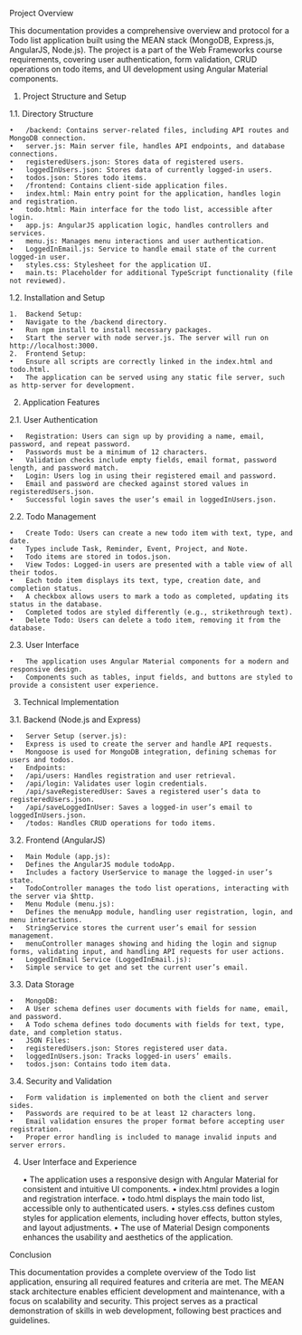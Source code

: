 Project Overview

This documentation provides a comprehensive overview and protocol for a Todo list application built using the MEAN stack (MongoDB, Express.js, AngularJS, Node.js). The project is a part of the Web Frameworks course requirements, covering user authentication, form validation, CRUD operations on todo items, and UI development using Angular Material components.

1. Project Structure and Setup

1.1. Directory Structure

	•	/backend: Contains server-related files, including API routes and MongoDB connection.
	•	server.js: Main server file, handles API endpoints, and database connections.
	•	registeredUsers.json: Stores data of registered users.
	•	loggedInUsers.json: Stores data of currently logged-in users.
	•	todos.json: Stores todo items.
	•	/frontend: Contains client-side application files.
	•	index.html: Main entry point for the application, handles login and registration.
	•	todo.html: Main interface for the todo list, accessible after login.
	•	app.js: AngularJS application logic, handles controllers and services.
	•	menu.js: Manages menu interactions and user authentication.
	•	LoggedInEmail.js: Service to handle email state of the current logged-in user.
	•	styles.css: Stylesheet for the application UI.
	•	main.ts: Placeholder for additional TypeScript functionality (file not reviewed).

1.2. Installation and Setup

	1.	Backend Setup:
	•	Navigate to the /backend directory.
	•	Run npm install to install necessary packages.
	•	Start the server with node server.js. The server will run on http://localhost:3000.
	2.	Frontend Setup:
	•	Ensure all scripts are correctly linked in the index.html and todo.html.
	•	The application can be served using any static file server, such as http-server for development.

2. Application Features

2.1. User Authentication

	•	Registration: Users can sign up by providing a name, email, password, and repeat password.
	•	Passwords must be a minimum of 12 characters.
	•	Validation checks include empty fields, email format, password length, and password match.
	•	Login: Users log in using their registered email and password.
	•	Email and password are checked against stored values in registeredUsers.json.
	•	Successful login saves the user’s email in loggedInUsers.json.

2.2. Todo Management

	•	Create Todo: Users can create a new todo item with text, type, and date.
	•	Types include Task, Reminder, Event, Project, and Note.
	•	Todo items are stored in todos.json.
	•	View Todos: Logged-in users are presented with a table view of all their todos.
	•	Each todo item displays its text, type, creation date, and completion status.
	•	A checkbox allows users to mark a todo as completed, updating its status in the database.
	•	Completed todos are styled differently (e.g., strikethrough text).
	•	Delete Todo: Users can delete a todo item, removing it from the database.

2.3. User Interface

	•	The application uses Angular Material components for a modern and responsive design.
	•	Components such as tables, input fields, and buttons are styled to provide a consistent user experience.

3. Technical Implementation

3.1. Backend (Node.js and Express)

	•	Server Setup (server.js):
	•	Express is used to create the server and handle API requests.
	•	Mongoose is used for MongoDB integration, defining schemas for users and todos.
	•	Endpoints:
	•	/api/users: Handles registration and user retrieval.
	•	/api/login: Validates user login credentials.
	•	/api/saveRegisteredUser: Saves a registered user’s data to registeredUsers.json.
	•	/api/saveLoggedInUser: Saves a logged-in user’s email to loggedInUsers.json.
	•	/todos: Handles CRUD operations for todo items.

3.2. Frontend (AngularJS)

	•	Main Module (app.js):
	•	Defines the AngularJS module todoApp.
	•	Includes a factory UserService to manage the logged-in user’s state.
	•	TodoController manages the todo list operations, interacting with the server via $http.
	•	Menu Module (menu.js):
	•	Defines the menuApp module, handling user registration, login, and menu interactions.
	•	StringService stores the current user’s email for session management.
	•	menuController manages showing and hiding the login and signup forms, validating input, and handling API requests for user actions.
	•	LoggedInEmail Service (LoggedInEmail.js):
	•	Simple service to get and set the current user’s email.

3.3. Data Storage

	•	MongoDB:
	•	A User schema defines user documents with fields for name, email, and password.
	•	A Todo schema defines todo documents with fields for text, type, date, and completion status.
	•	JSON Files:
	•	registeredUsers.json: Stores registered user data.
	•	loggedInUsers.json: Tracks logged-in users’ emails.
	•	todos.json: Contains todo item data.

3.4. Security and Validation

	•	Form validation is implemented on both the client and server sides.
	•	Passwords are required to be at least 12 characters long.
	•	Email validation ensures the proper format before accepting user registration.
	•	Proper error handling is included to manage invalid inputs and server errors.

4. User Interface and Experience

	•	The application uses a responsive design with Angular Material for consistent and intuitive UI components.
	•	index.html provides a login and registration interface.
	•	todo.html displays the main todo list, accessible only to authenticated users.
	•	styles.css defines custom styles for application elements, including hover effects, button styles, and layout adjustments.
	•	The use of Material Design components enhances the usability and aesthetics of the application.

Conclusion

This documentation provides a complete overview of the Todo list application, ensuring all required features and criteria are met. The MEAN stack architecture enables efficient development and maintenance, with a focus on scalability and security. This project serves as a practical demonstration of skills in web development, following best practices and guidelines.